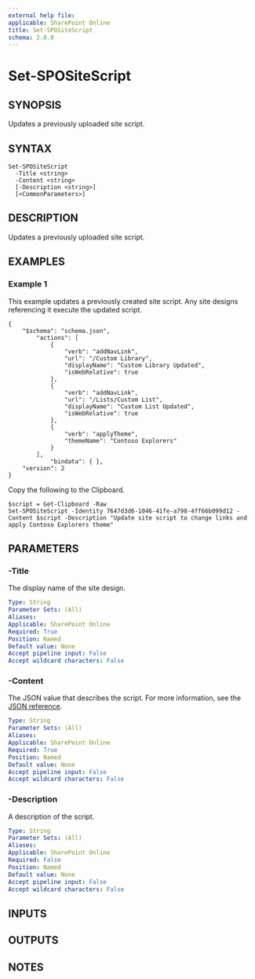 ```yaml
---
external help file: 
applicable: SharePoint Online
title: Set-SPOSiteScript
schema: 2.0.0
---
```


# Set-SPOSiteScript

## SYNOPSIS

Updates a previously uploaded site script.

## SYNTAX

```
Set-SPOSiteScript
  -Title <string>
  -Content <string>
  [-Description <string>]
  [<CommonParameters>]
```

## DESCRIPTION

Updates a previously uploaded site script.

## EXAMPLES

### Example 1 

This example updates a previously created site script. Any site designs referencing it execute the updated script. 

```
{
    "$schema": "schema.json",
        "actions": [
            {
                "verb": "addNavLink",
                "url": "/Custom Library",
                "displayName": "Custom Library Updated",
                "isWebRelative": true
            },
            {
                "verb": "addNavLink",
                "url": "/Lists/Custom List",
                "displayName": "Custom List Updated",
                "isWebRelative": true
            },
            {
                "verb": "applyTheme",
                "themeName": "Contoso Explorers"
            }
        ],
            "bindata": { },
    "version": 2
}
```


Copy the following to the Clipboard.

```
$script = Get-Clipboard -Raw
Set-SPOSiteScript -Identity 7647d3d6-1046-41fe-a798-4ff66b099d12 -Content $script -Description "Update site script to change links and apply Contoso Explorers theme"
```

## PARAMETERS

### -Title

The display name of the site design.

```yaml
Type: String
Parameter Sets: (All)
Aliases: 
Applicable: SharePoint Online
Required: True
Position: Named
Default value: None
Accept pipeline input: False
Accept wildcard characters: False  
```

### -Content

The JSON value that describes the script. For more information, see the [JSON reference](https://docs.microsoft.com/en-us/sharepoint/dev/declarative-customization/site-design-json-schema).

```yaml
Type: String
Parameter Sets: (All)
Aliases: 
Applicable: SharePoint Online
Required: True
Position: Named
Default value: None
Accept pipeline input: False
Accept wildcard characters: False 
```

### -Description

A description of the script.

```yaml
Type: String
Parameter Sets: (All)
Aliases: 
Applicable: SharePoint Online
Required: False
Position: Named
Default value: None
Accept pipeline input: False
Accept wildcard characters: False 
```

## INPUTS

## OUTPUTS

## NOTES


